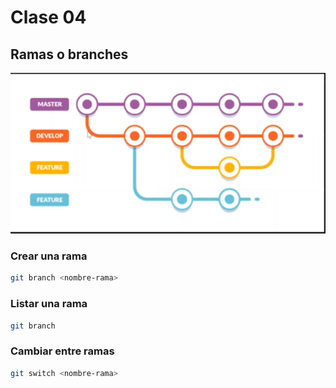 # Clase 04
## Ramas o branches

![ramas](ramas.png)

### Crear una rama

```sh
git branch <nombre-rama>
```

### Listar una rama

```sh
git branch
```

### Cambiar entre ramas

```sh
git switch <nombre-rama>
```

